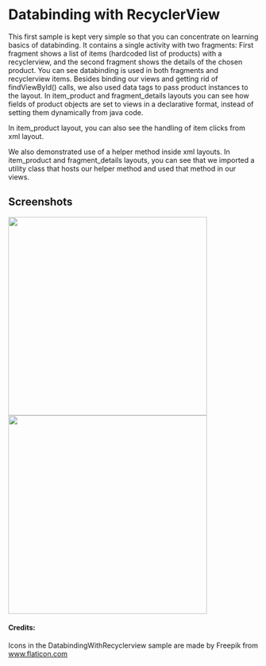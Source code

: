 # Databinding with RecyclerView
This first sample is kept very simple so that you can concentrate on learning basics of databinding. It contains a single activity with two fragments: 
First fragment shows a list of items (hardcoded list of products) with a recyclerview, and the second fragment shows the details of the chosen product.
You can see databinding is used in both fragments and recyclerview items. Besides binding our views and getting rid of findViewById() calls, we also used data tags to pass product instances to the layout.
In item_product and fragment_details layouts you can see how fields of product objects are set to views in a declarative format, instead of setting them dynamically from java code. 

In item_product layout, you can also see the handling of item clicks from xml layout.

We also demonstrated use of a helper method inside xml layouts. In item_product and fragment_details layouts, you can see that we imported a utility class that hosts our helper method and
used that method in our views.

## Screenshots

<p float="left">
  <img src="screenshots/screenshot0.png" width="400" />
  <img src="screenshots/screenshot1.png" width="400" /> 
</p>

#### Credits:
Icons in the DatabindingWithRecyclerview sample are made by Freepik from www.flaticon.com